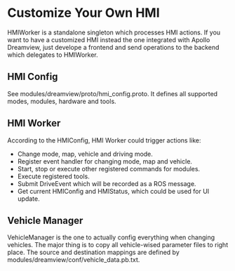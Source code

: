 # Customize Your Own HMI

HMIWorker is a standalone singleton which processes HMI actions. If you want to
have a customized HMI instead the one integrated with Apollo Dreamview, just
develope a frontend and send operations to the backend which delegates to
HMIWorker.

## HMI Config

See modules/dreamview/proto/hmi_config.proto. It defines all supported modes,
modules, hardware and tools.

## HMI Worker

According to the HMIConfig, HMI Worker could trigger actions like:
- Change mode, map, vehicle and driving mode.
- Register event handler for changing mode, map and vehicle.
- Start, stop or execute other registered commands for modules.
- Execute registered tools.
- Submit DriveEvent which will be recorded as a ROS message.
- Get current HMIConfig and HMIStatus, which could be used for UI update.

## Vehicle Manager

VehicleManager is the one to actually config everything when changing vehicles.
The major thing is to copy all vehicle-wised parameter files to right place. The
source and destination mappings are defined by
modules/dreamview/conf/vehicle_data.pb.txt.
